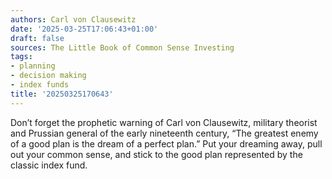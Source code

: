 ```yaml
---
authors: Carl von Clausewitz
date: '2025-03-25T17:06:43+01:00'
draft: false
sources: The Little Book of Common Sense Investing
tags:
- planning
- decision making
- index funds
title: '20250325170643'
---
```


Don’t forget the prophetic warning of Carl von Clausewitz, military theorist and Prussian general of the early
nineteenth century, “The greatest enemy of a good plan is the dream of a perfect plan.” Put your dreaming away, pull out
your common sense, and stick to the good plan represented by the classic index fund.